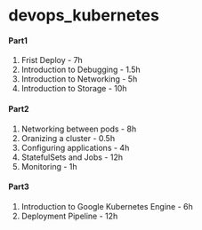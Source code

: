 # devops_kubernetes

#### Part1 
1. Frist Deploy - 7h
2. Introduction to Debugging - 1.5h
3. Introduction to Networking - 5h
4. Introduction to Storage - 10h

#### Part2
1. Networking between pods - 8h
2. Oranizing a cluster - 0.5h
3. Configuring applications - 4h
4. StatefulSets and Jobs - 12h
5. Monitoring - 1h

#### Part3
1. Introduction to Google Kubernetes Engine - 6h
2. Deployment Pipeline - 12h